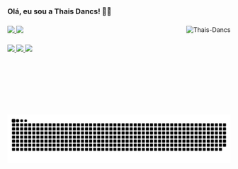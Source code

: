 
### Olá, eu sou a Thais Dancs! 🙋‍♀️

###

<div>
   <img align="right" img height= "200em" alt="Thais-Dancs" src="https://media.giphy.com/media/TWWynbz7qZQtNvju2k/giphy.gif?cid=790b7611a8715dbecf1b8bc10cbe70854899c6034d55c146&rid=giphy.gif&ct=g">
</div>
  
###

<div>
  <a href= "https://github.com/ThaisDancs">
  <img height= "180em" src= "https://github-readme-stats.vercel.app/api?username=thaisdancs&show_icons=true&theme=radical&include_all_commits=true&count_private=true"/>
  <img height= "180em" src= "https://github-readme-stats.vercel.app/api/top-langs/?username=ThaisDancs&layout=compact&langs_count=7&theme=radical"/>
</div>
  
  ###
  
 <div>
    <a href = "https://www.youtube.com/channel/UC1oWAdZoNK6o0zZVwdVxmHQ"  Alvo= "_blank"> <img  src = "https://img.shields.io/badge/YouTube-FF0000?style=for-the-badge&logo=youtube&logoColor=white"  target = " _blank"> </a>
    <a href = "https://www.instagram.com/thaisdancs/"  Alvo= "_blank"> <img  src = "https://img.shields.io/badge/Instagram-E4405F?style=for-the-badge&logo=instagram&logoColor=white" target = "_blank"> </a>
    <a href = "https://www.linkedin.com/in/thais-carolina-dancs-developer/" Alvo= "_blank"> <img src = "https://img.shields.io/badge/LinkedIn-0077B5?style=for-the-badge&logo=linkedin&logoColor=white" target = " _blank"> </a>  
 </div>
  
  ![Snake animation](https://github.com/ThaisDancs/ThaisDancs/blob/output/github-contribution-grid-snake.svg)
   
